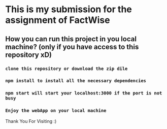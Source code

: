 # This is my submission for the assignment of FactWise


## How you can run this project in you local machine? (only if you have access to this repository xD)

### `clone this repository or download the zip dile`

### `npm install to install all the necessary dependencies`

### `npm start will start your localhost:3000 if the port is not busy`

### `Enjoy the webApp on your local machine`

Thank You For Visiting :)